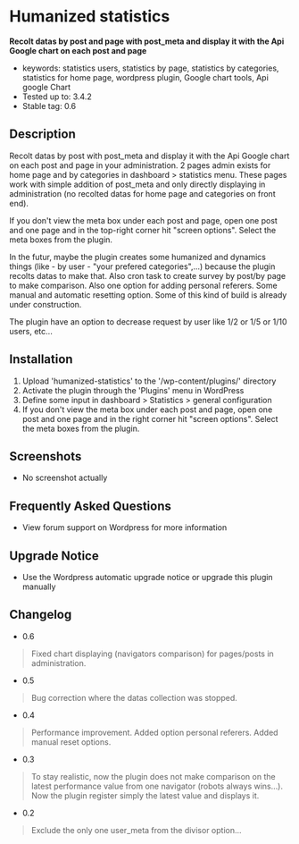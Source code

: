 # Humanized statistics

**Recolt datas by post and page with post_meta and display it with the Api Google chart on each post and page**

* keywords: statistics users, statistics by page, statistics by categories, statistics for home page, wordpress plugin, Google chart tools, Api google Chart
* Tested up to: 3.4.2
* Stable tag: 0.6

## Description

Recolt datas by post with post_meta and display it with the Api Google chart on each post and page in your administration. 2 pages admin exists for home page and by categories in dashboard > statistics menu. These pages work with simple addition of post_meta and only directly displaying in administration (no recolted datas for home page and categories on front end).

If you don't view the meta box under each post and page, open one post and one page and in the top-right corner hit "screen options". Select the meta boxes from the plugin.

In the futur, maybe the plugin creates some humanized and dynamics things (like - by user - "your prefered categories",...) because the plugin recolts datas to make that. Also cron task to create survey by post/by page to make comparison. Also one option for adding personal referers. Some manual and automatic resetting option. Some of this kind of build is already under construction.

The plugin have an option to decrease request by user like 1/2 or 1/5 or 1/10 users, etc...

## Installation

1. Upload 'humanized-statistics' to the '/wp-content/plugins/' directory
2. Activate the plugin through the 'Plugins' menu in WordPress
3. Define some input in dashboard > Statistics > general configuration
4. If you don't view the meta box under each post and page, open one post and one page and in the right corner hit "screen options". Select the meta boxes from the plugin.


## Screenshots

* No screenshot actually

## Frequently Asked Questions

* View forum support on Wordpress for more information

## Upgrade Notice

* Use the Wordpress automatic upgrade notice or upgrade this plugin manually

## Changelog

* 0.6 
> Fixed chart displaying (navigators comparison) for pages/posts in administration.

* 0.5
> Bug correction where the datas collection was stopped.

* 0.4
> Performance improvement. Added option personal referers. Added manual reset options.

* 0.3
> To stay realistic, now the plugin does not make comparison on the latest performance value from one navigator (robots always wins...). Now the plugin register simply the latest value and displays it.

* 0.2
> Exclude the only one user_meta from the divisor option...